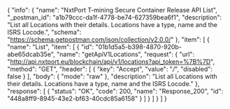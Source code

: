 {
  "info": {
    "name": "NxtPort T-mining Secure Container Release API List",
    "_postman_id": "a1b79ccc-da1f-4778-be74-627359bea6f1",
    "description": "List all Locations with their details. Locations have a type, name and the ISRS Locode.",
    "schema": "https://schema.getpostman.com/json/collection/v2.0.0/"
  },
  "item": [
    {
      "name": "List",
      "item": [
        {
          "id": "01b1d5a5-b398-4870-920b-abe65dcab35e",
          "name": "getApiV1Locations",
          "request": {
            "url": "http://api.nxtport.eu/blockchain/api/v1/locations?api_token=%7B%7D",
            "method": "GET",
            "header": [
              {
                "key": "Accept",
                "value": "*/*",
                "disabled": false
              }
            ],
            "body": {
              "mode": "raw"
            },
            "description": "List all Locations with their details. Locations have a type, name and the ISRS Locode."
          },
          "response": [
            {
              "status": "OK",
              "code": 200,
              "name": "Response_200",
              "id": "448a8ff9-8945-43e2-bf63-40cdc85a6158"
            }
          ]
        }
      ]
    }
  ]
}